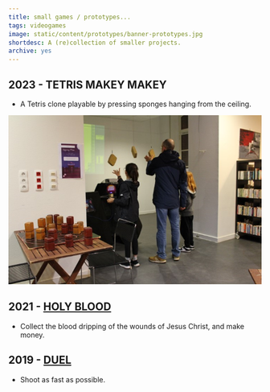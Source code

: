 ```yaml
---
title: small games / prototypes...
tags: videogames
image: static/content/prototypes/banner-prototypes.jpg
shortdesc: A (re)collection of smaller projects.
archive: yes
---
```


## 2023 - TETRIS MAKEY MAKEY
- A Tetris clone playable by pressing sponges hanging from the ceiling.

![tetris-makey-makey-photo-1](/static/content/prototypes/tetris-makey-makey-photo-1.png)


## 2021 - [HOLY BLOOD](https://balthazargames.itch.io/holy-blood)
- Collect the blood dripping of the wounds of Jesus Christ, and make money.

## 2019 - [DUEL](https://balthazargames.itch.io/duel)
- Shoot as fast as possible.
